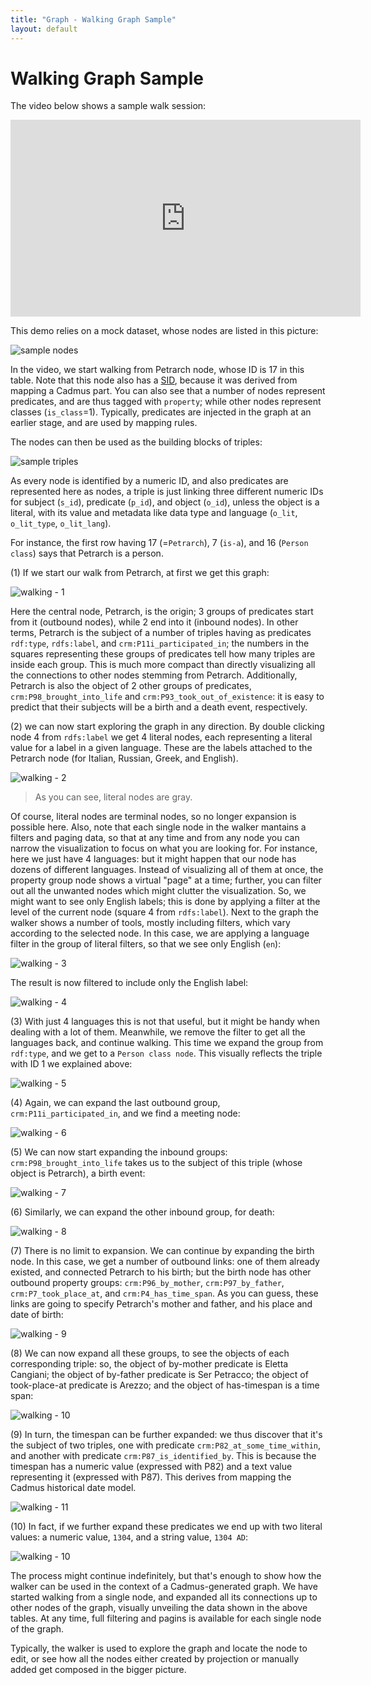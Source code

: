 ```yaml
---
title: "Graph - Walking Graph Sample" 
layout: default
---
```


# Walking Graph Sample

The video below shows a sample walk session:

<iframe width="560" height="315" src="https://www.youtube.com/embed/P0TlqbOi590" title="YouTube video player" frameborder="0" allow="accelerometer; autoplay; clipboard-write; encrypted-media; gyroscope; picture-in-picture; web-share" allowfullscreen></iframe>

This demo relies on a mock dataset, whose nodes are listed in this picture:

![sample nodes](img/walker-vid-01.png)

In the video, we start walking from Petrarch node, whose ID is 17 in this table. Note that this node also has a [SID](graph-mappings.md#source-id-sid), because it was derived from mapping a Cadmus part. You can also see that a number of nodes represent predicates, and are thus tagged with `property`; while other nodes represent classes (`is_class`=1). Typically, predicates are injected in the graph at an earlier stage, and are used by mapping rules.

The nodes can then be used as the building blocks of triples:

![sample triples](img/walker-vid-02.png)

As every node is identified by a numeric ID, and also predicates are represented here as nodes, a triple is just linking three different numeric IDs for subject (`s_id`), predicate (`p_id`), and object (`o_id`), unless the object is a literal, with its value and metadata like data type and language (`o_lit`, `o_lit_type`, `o_lit_lang`).

For instance, the first row having 17 (=`Petrarch`), 7 (`is-a`), and 16 (`Person class`) says that Petrarch is a person.

(1) If we start our walk from Petrarch, at first we get this graph:

![walking - 1](img/walker-vid-03.png)

Here the central node, Petrarch, is the origin; 3 groups of predicates start from it (outbound nodes), while 2 end into it (inbound nodes). In other terms, Petrarch is the subject of a number of triples having as predicates `rdf:type`, `rdfs:label`, and `crm:P11i_participated_in`; the numbers in the squares representing these groups of predicates tell how many triples are inside each group. This is much more compact than directly visualizing all the connections to other nodes stemming from Petrarch. Additionally, Petrarch is also the object of 2 other groups of predicates, `crm:P98_brought_into_life` and `crm:P93_took_out_of_existence`: it is easy to predict that their subjects will be a birth and a death event, respectively.

(2) we can now start exploring the graph in any direction. By double clicking node 4 from `rdfs:label` we get 4 literal nodes, each representing a literal value for a label in a given language. These are the labels attached to the Petrarch node (for Italian, Russian, Greek, and English).

![walking - 2](img/walker-vid-04.png)

>As you can see, literal nodes are gray.

Of course, literal nodes are terminal nodes, so no longer expansion is possible here. Also, note that each single node in the walker mantains a filters and paging data, so that at any time and from any node you can narrow the visualization to focus on what you are looking for. For instance, here we just have 4 languages: but it might happen that our node has dozens of different languages. Instead of visualizing all of them at once, the property group node shows a virtual "page" at a time; further, you can filter out all the unwanted nodes which might clutter the visualization. So, we might want to see only English labels; this is done by applying a filter at the level of the current node (square 4 from `rdfs:label`). Next to the graph the walker shows a number of tools, mostly including filters, which vary according to the selected node. In this case, we are applying a language filter in the group of literal filters, so that we see only English (`en`):

![walking - 3](img/walker-vid-05.png)

The result is now filtered to include only the English label:

![walking - 4](img/walker-vid-06.png)

(3) With just 4 languages this is not that useful, but it might be handy when dealing with a lot of them. Meanwhile, we remove the filter to get all the languages back, and continue walking. This time we expand the group from `rdf:type`, and we get to a `Person class node`. This visually reflects the triple with ID 1 we explained above:

![walking - 5](img/walker-vid-07.png)

(4) Again, we can expand the last outbound group, `crm:P11i_participated_in`, and we find a meeting node:

![walking - 6](img/walker-vid-07.png)

(5) We can now start expanding the inbound groups: `crm:P98_brought_into_life` takes us to the subject of this triple (whose object is Petrarch), a birth event:

![walking - 7](img/walker-vid-08.png)

(6) Similarly, we can expand the other inbound group, for death:

![walking - 8](img/walker-vid-09.png)

(7) There is no limit to expansion. We can continue by expanding the birth node. In this case, we get a number of outbound links: one of them already existed, and connected Petrarch to his birth; but the birth node has other outbound property groups: `crm:P96_by_mother`, `crm:P97_by_father`, `crm:P7_took_place_at`, and `crm:P4_has_time_span`. As you can guess, these links are going to specify Petrarch's mother and father, and his place and date of birth:

![walking - 9](img/walker-vid-10.png)

(8) We can now expand all these groups, to see the objects of each corresponding triple: so, the object of by-mother predicate is Eletta Cangiani; the object of by-father predicate is Ser Petracco; the object of took-place-at predicate is Arezzo; and the object of has-timespan is a time span:

![walking - 10](img/walker-vid-11.png)

(9) In turn, the timespan can be further expanded: we thus discover that it's the subject of two triples, one with predicate `crm:P82_at_some_time_within`, and another with predicate `crm:P87_is_identified_by`. This is because the timespan has a numeric value (expressed with P82) and a text value representing it (expressed with P87). This derives from mapping the Cadmus historical date model.

![walking - 11](img/walker-vid-12.png)

(10) In fact, if we further expand these predicates we end up with two literal values: a numeric value, `1304`, and a string value, `1304 AD`:

![walking - 10](img/walker-vid-13.png)

The process might continue indefinitely, but that's enough to show how the walker can be used in the context of a Cadmus-generated graph. We have started walking from a single node, and expanded all its connections up to other nodes of the graph, visually unveiling the data shown in the above tables. At any time, full filtering and pagins is available for each single node of the graph.

Typically, the walker is used to explore the graph and locate the node to edit, or see how all the nodes either created by projection or manually added get composed in the bigger picture.
